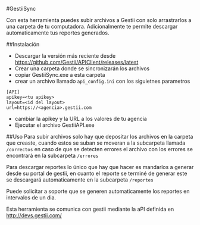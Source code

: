 #GestiiSync

Con esta herramienta puedes subir archivos a Gestii con solo arrastrarlos a una carpeta de tu computadora. Adicionalmente te permite descargar automaticamente tus reportes generados.


##Instalación 

 * Descargar la versión más reciente desde https://github.com/Gestii/APIClient/releases/latest
 * Crear una carpeta donde se sincronizarán los archivos
 * copiar GestiiSync.exe a esta carpeta
 * crear un archivo llamado `api_config.ini` con los siguietnes parametros
```
[API]
apikey=<tu apikey>
layout=<id del layout>
url=https://<agencia>.gestii.com
```
* cambiar la apikey y la URL a los valores de tu agencia 
* Ejecutar el archivo GestiiAPI.exe
 
##Uso
  Para subir archivos solo hay que depositar los archivos en la carpeta que creaste, cuando estos se suban se moveran a la subcarpeta llamada `/correctos` en caso de que se detecten errores el archivo con los errores se encontrará en la subcarpeta `/errores`

Para descargar  reportes lo único que hay que hacer es mandarlos a generar desde su portal de gestii, en cuanto el reporte se terminé de generar este se descargará automaticamente en la subcarpeta `/reportes`

Puede solicitar a soporte que se generen automaticamente los reportes en intervalos de un dia.


Esta herramienta se comunica con gestii mediante la aPI definida en http://devs.gestii.com/ 

